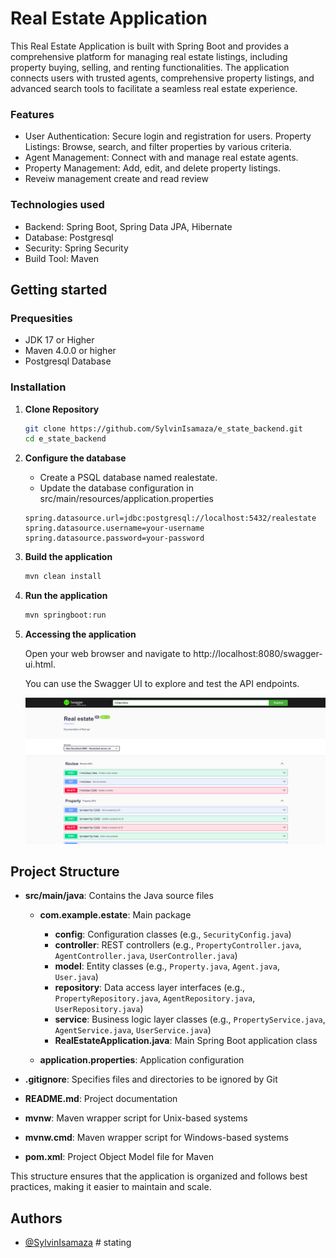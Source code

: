 # Real Estate Application

This Real Estate Application is built with Spring Boot and provides a comprehensive platform for managing real estate listings, including property buying, selling, and renting functionalities. The application connects users with trusted agents, comprehensive property listings, and advanced search tools to facilitate a seamless real estate experience.

### Features
- User Authentication: Secure login and registration for users.
Property Listings: Browse, search, and filter properties by various criteria.
- Agent Management: Connect with and manage real estate agents.
- Property Management: Add, edit, and delete property listings.
- Reveiw management create and read review

### Technologies used
- Backend: Spring Boot, Spring Data JPA, Hibernate
- Database: Postgresql
- Security: Spring Security
- Build Tool: Maven

## Getting started
### Prequesities
- JDK 17 or Higher
- Maven 4.0.0 or higher
- Postgresql Database

### Installation
1. **Clone Repository**

    ```bash
    git clone https://github.com/SylvinIsamaza/e_state_backend.git
    cd e_state_backend
      ```
2. **Configure the database**
   - Create a PSQL database named realestate.
   - Update the database configuration in src/main/resources/application.properties

    ```properties
    spring.datasource.url=jdbc:postgresql://localhost:5432/realestate
    spring.datasource.username=your-username
    spring.datasource.password=your-password
      ```
3. **Build the application**
      ```bash
      mvn clean install
      ```
4. **Run the application**
    ``` bash
    mvn springboot:run
    ```
5. **Accessing the application**

    Open your web browser and navigate to http://localhost:8080/swagger-ui.html.

    You can use the Swagger UI to explore and test the API endpoints.

    ![App screenshoot](image.png)

## Project Structure




- **src/main/java**: Contains the Java source files
  - **com.example.estate**: Main package
    - **config**: Configuration classes (e.g., `SecurityConfig.java`)
    - **controller**: REST controllers (e.g., `PropertyController.java`, `AgentController.java`, `UserController.java`)
    - **model**: Entity classes (e.g., `Property.java`, `Agent.java`, `User.java`)
    - **repository**: Data access layer interfaces (e.g., `PropertyRepository.java`, `AgentRepository.java`, `UserRepository.java`)
    - **service**: Business logic layer classes (e.g., `PropertyService.java`, `AgentService.java`, `UserService.java`)
    - **RealEstateApplication.java**: Main Spring Boot application class

 
  - **application.properties**: Application configuration
 
- **.gitignore**: Specifies files and directories to be ignored by Git
- **README.md**: Project documentation
- **mvnw**: Maven wrapper script for Unix-based systems
- **mvnw.cmd**: Maven wrapper script for Windows-based systems
- **pom.xml**: Project Object Model file for Maven

This structure ensures that the application is organized and follows best practices, making it easier to maintain and scale.

## Authors

- [@SylvinIsamaza](https://github.com/SylvinIsamaza)
#   s t a t i n g 
 
 